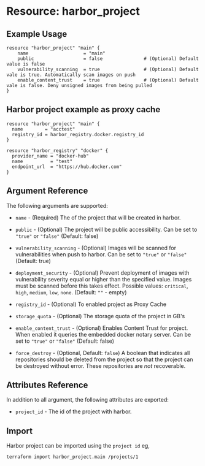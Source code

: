 # Resource: harbor_project

## Example Usage
```hcl
resource "harbor_project" "main" {
    name                    = "main"
    public                  = false               # (Optional) Default value is false
    vulnerability_scanning  = true                # (Optional) Default vale is true. Automatically scan images on push 
    enable_content_trust    = true                # (Optional) Default vale is false. Deny unsigned images from being pulled 
}
```

## Harbor project example as proxy cache
```hcl
resource "harbor_project" "main" {
  name        = "acctest"
  registry_id = harbor_registry.docker.registry_id
}

resource "harbor_registry" "docker" {
  provider_name = "docker-hub"
  name          = "test"
  endpoint_url  = "https://hub.docker.com"
}
```


## Argument Reference
The following arguments are supported:

* `name` - (Required) The of the project that will be created in harbor.

* `public` - (Optional) The project will be public accessibility. Can be set to `"true"` or `"false"` (Default: false)

* `vulnerability_scanning` - (Optional) Images will be scanned for vulnerabilities when push to harbor. Can be set to `"true"` or `"false"` (Default: true)

* `deployment_security` - (Optional) Prevent deployment of images with vulnerability severity equal or higher than the specified value. Images must be scanned before this takes effect. Possible values: `critical`, `high`, `medium`, `low`, `none`. (Default: `""` - empty)

* `registry_id` - (Optional) To enabled project as Proxy Cache

* `storage_quota` - (Optional) The storage quota of the project in GB's

* `enable_content_trust` - (Optional) Enables Content Trust for project. When enabled it queries the embedded docker notary server. Can be set to `"true"` or `"false"` (Default: false)

* `force_destroy` - (Optional, Default: `false`) A boolean that indicates all repositories should be deleted from the project so that the project can be destroyed without error. These repositories are *not* recoverable.
  
## Attributes Reference
In addition to all argument, the following attributes are exported:

* `project_id` - The id of the project with harbor.

## Import
Harbor project can be imported using the `project id` eg,

`
terraform import harbor_project.main /projects/1
`

